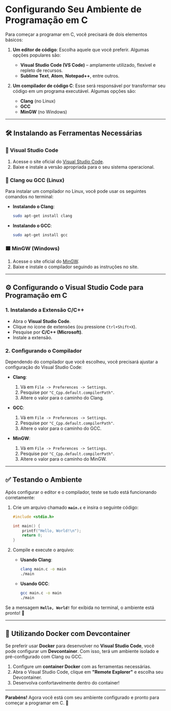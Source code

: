 
# Configurando Seu Ambiente de Programação em C

Para começar a programar em C, você precisará de dois elementos básicos:

1. **Um editor de código**: Escolha aquele que você preferir. Algumas opções populares são:
   - **Visual Studio Code (VS Code)** – amplamente utilizado, flexível e repleto de recursos.
   - **Sublime Text**, **Atom**, **Notepad++**, entre outros.

2. **Um compilador de código C**: Esse será responsável por transformar seu código em um programa executável. Algumas opções são:
   - **Clang** (no Linux)
   - **GCC**
   - **MinGW** (no Windows)

---

## 🛠️ Instalando as Ferramentas Necessárias

### 🔷 **Visual Studio Code**
1. Acesse o site oficial do [Visual Studio Code](https://code.visualstudio.com/).
2. Baixe e instale a versão apropriada para o seu sistema operacional.

### 🔧 **Clang ou GCC (Linux)**
Para instalar um compilador no Linux, você pode usar os seguintes comandos no terminal:

- **Instalando o Clang**:
    ```bash
    sudo apt-get install clang
    ```

- **Instalando o GCC**:
    ```bash
    sudo apt-get install gcc
    ```

### 🟦 **MinGW (Windows)**
1. Acesse o site oficial do [MinGW](http://www.mingw.org/).
2. Baixe e instale o compilador seguindo as instruções no site.

---

## ⚙️ Configurando o Visual Studio Code para Programação em C

### 1. **Instalando a Extensão C/C++**
- Abra o **Visual Studio Code**.
- Clique no ícone de extensões (ou pressione `Ctrl+Shift+X`).
- Pesquise por **C/C++ (Microsoft)**.
- Instale a extensão.

### 2. **Configurando o Compilador**

Dependendo do compilador que você escolheu, você precisará ajustar a configuração do Visual Studio Code:

- **Clang**:
  1. Vá em `File -> Preferences -> Settings`.
  2. Pesquise por `"C_Cpp.default.compilerPath"`.
  3. Altere o valor para o caminho do Clang.

- **GCC**:
  1. Vá em `File -> Preferences -> Settings`.
  2. Pesquise por `"C_Cpp.default.compilerPath"`.
  3. Altere o valor para o caminho do GCC.

- **MinGW**:
  1. Vá em `File -> Preferences -> Settings`.
  2. Pesquise por `"C_Cpp.default.compilerPath"`.
  3. Altere o valor para o caminho do MinGW.

---

## ✅ Testando o Ambiente

Após configurar o editor e o compilador, teste se tudo está funcionando corretamente:

1. Crie um arquivo chamado **`main.c`** e insira o seguinte código:

    ```c
    #include <stdio.h>

    int main() {
        printf("Hello, World!\n");
        return 0;
    }
    ```

2. Compile e execute o arquivo:

    - **Usando Clang**:
      ```bash
      clang main.c -o main
      ./main
      ```

    - **Usando GCC**:
      ```bash
      gcc main.c -o main
      ./main
      ```

Se a mensagem **`Hello, World!`** for exibida no terminal, o ambiente está pronto! 🎉

---

## 🐳 Utilizando Docker com Devcontainer

Se preferir usar **Docker** para desenvolver no **Visual Studio Code**, você pode configurar um **Devcontainer**. Com isso, terá um ambiente isolado e pré-configurado com Clang ou GCC.

1. Configure um **container Docker** com as ferramentas necessárias.
2. Abra o Visual Studio Code, clique em **"Remote Explorer"** e escolha seu Devcontainer.
3. Desenvolva confortavelmente dentro do container!

---

**Parabéns!** Agora você está com seu ambiente configurado e pronto para começar a programar em C. 🚀

